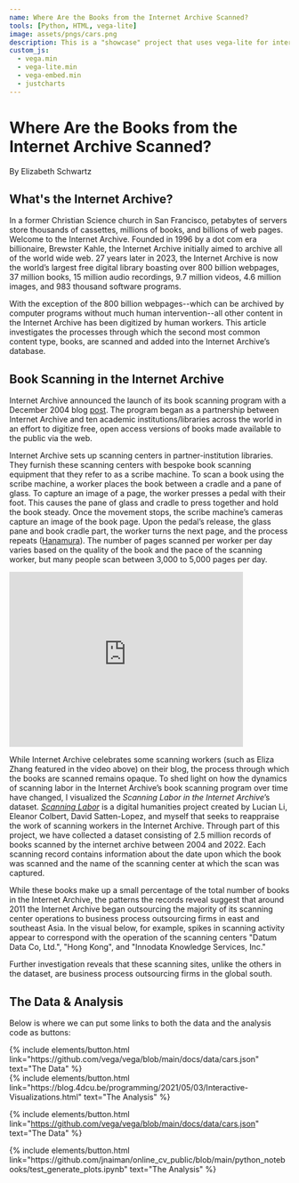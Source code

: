 ```yaml
---
name: Where Are the Books from the Internet Archive Scanned? 
tools: [Python, HTML, vega-lite]
image: assets/pngs/cars.png
description: This is a "showcase" project that uses vega-lite for interactive viz!
custom_js:
  - vega.min
  - vega-lite.min
  - vega-embed.min
  - justcharts
---
```


# Where Are the Books from the Internet Archive Scanned? 
By Elizabeth Schwartz 

## What's the Internet Archive? 

In a former Christian Science church in San Francisco, petabytes of servers store thousands of cassettes, millions of books, and billions of web pages. Welcome to the Internet Archive. Founded in 1996 by a dot com era billionaire, Brewster Kahle, the Internet Archive initially aimed to archive all of the world wide web. 27 years later in 2023, the Internet Archive is now the world’s largest free digital library boasting over 800 billion webpages, 37 million books, 15 million audio recordings, 9.7 million videos, 4.6 million images, and 983 thousand software programs. 

<vegachart schema-url="{{ site.baseurl }}/assets/json/ia-contents-bar-chart.json" style="width: 100%"></vegachart> 

With the exception of the 800 billion webpages--which can be archived by computer programs without much human intervention--all other content in the Internet Archive has been digitized by human workers. This article investigates the processes through which the second most common content type, books, are scanned and added into the Internet Archive’s database. 



## Book Scanning in the Internet Archive


Internet Archive announced the launch of its book scanning program with a December 2004 blog [post](https://blog.archive.org/2004/12/15/open-access-text-archives/). The program began as a partnership between Internet Archive and ten academic institutions/libraries across the world in an effort to digitize free, open access versions of books made available to the public via the web. 

Internet Archive sets up scanning centers in partner-institution libraries. They furnish these scanning centers with bespoke book scanning equipment that they refer to as a scribe machine. To scan a book using the scribe machine, a worker places the book between a cradle and a pane of glass. To capture an image of a page, the worker presses a pedal with their foot. This causes the pane of glass and cradle to press together and hold the book steady. Once the movement stops, the scribe machine’s cameras capture an image of the book page. Upon the pedal’s release, the glass pane and book cradle part, the worker turns the next page, and the process repeats ([Hanamura](https://blog.archive.org/2021/02/09/meet-eliza-zhang-book-scanner-and-viral-video-star/)). The number of pages scanned per worker per day varies based on the quality of the book and the pace of the scanning worker, but many people scan between 3,000 to 5,000 pages per day. 

<iframe width="420" height="315" src="https://www.youtube.com/embed/QThaHpkFVzw" frameborder="0" allowfullscreen></iframe>

While Internet Archive celebrates some scanning workers (such as Eliza Zhang featured in the video above) on their blog, the process through which the books are scanned remains opaque. To shed light on how the dynamics of scanning labor in the Internet Archive’s book scanning program over time have changed, I visualized the *Scanning Labor in the Internet Archive*’s dataset. *[Scanning Labor](https://scanninglabor.github.io/IAScanningLabor/index.html)* is a digital humanities project created by Lucian Li, Eleanor Colbert, David Satten-Lopez, and myself that seeks to reappraise the work of scanning workers in the Internet Archive. Through part of this project, we have collected a dataset consisting of 2.5 million records of books scanned by the internet archive between 2004 and 2022. Each scanning record contains information about the date upon which the book was scanned and the name of the scanning center at which the scan was captured. 

While these books make up a small percentage of the total number of books in the Internet Archive, the patterns the records reveal suggest that around 2011 the Internet Archive began outsourcing the majority of its scanning center operations to business process outsourcing firms in east and southeast Asia. In the visual below, for example, spikes in scanning activity appear to correspond with the operation of the scanning centers "Datum Data Co, Ltd.", "Hong Kong", and "Innodata Knowledge Services, Inc." 


<vegachart schema-url="{{ site.baseurl }}/assets/json/total_book_scans.json" style="width: 100%"></vegachart> 


Further investigation reveals that these scanning sites, unlike the others in the dataset, are business process outsourcing firms in the global south. 


<vegachart schema-url="{{ site.baseurl }}/assets/json/geodash.json" style="width: 100%"></vegachart> 

## The Data & Analysis

Below is where we can put some links to both the data and the analysis code as buttons:


<div class="left">
{% include elements/button.html link="https://github.com/vega/vega/blob/main/docs/data/cars.json" text="The Data" %}
</div>

<div class="right">
{% include elements/button.html link="https://blog.4dcu.be/programming/2021/05/03/Interactive-Visualizations.html" text="The Analysis" %}
</div>


<!-- these are written in a combo of html and liquid --> 

{% include elements/button.html link="https://github.com/vega/vega/blob/main/docs/data/cars.json" text="The Data" %}
</div>

<div class="right">
{% include elements/button.html link="https://github.com/jnaiman/online_cv_public/blob/main/python_notebooks/test_generate_plots.ipynb" text="The Analysis" %}
</div>

